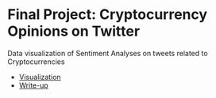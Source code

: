 # Final Project: Cryptocurrency Opinions on Twitter
Data visualization of Sentiment Analyses on tweets related to Cryptocurrencies

- <a href="https://lulukangaroo.github.io/cryptocurrency-viz/">Visualization</a>
- <a href="">Write-up</a>
